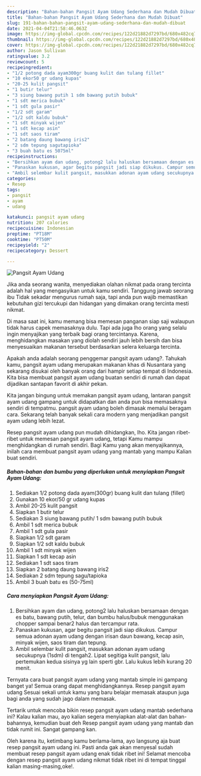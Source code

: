 ```yaml
---
description: "Bahan-bahan Pangsit Ayam Udang Sederhana dan Mudah Dibuat"
title: "Bahan-bahan Pangsit Ayam Udang Sederhana dan Mudah Dibuat"
slug: 191-bahan-bahan-pangsit-ayam-udang-sederhana-dan-mudah-dibuat
date: 2021-04-04T21:58:46.063Z
image: https://img-global.cpcdn.com/recipes/122d21882d7297bd/680x482cq70/pangsit-ayam-udang-foto-resep-utama.jpg
thumbnail: https://img-global.cpcdn.com/recipes/122d21882d7297bd/680x482cq70/pangsit-ayam-udang-foto-resep-utama.jpg
cover: https://img-global.cpcdn.com/recipes/122d21882d7297bd/680x482cq70/pangsit-ayam-udang-foto-resep-utama.jpg
author: Jason Sullivan
ratingvalue: 3.2
reviewcount: 5
recipeingredient:
- "1/2 potong dada ayam300gr buang kulit dan tulang fillet"
- "10 ekor50 gr udang kupas"
- "20-25 kulit pangsit"
- "1 butir telur"
- "3 siung bawang putih 1 sdm bawang putih bubuk"
- "1 sdt merica bubuk"
- "1 sdt gula pasir"
- "1/2 sdt garam"
- "1/2 sdt kaldu bubuk"
- "1 sdt minyak wijen"
- "1 sdt kecap asin"
- "1 sdt saos tiram"
- "2 batang daung bawang iris2"
- "2 sdm tepung sagutapioka"
- "3 buah batu es 5075ml"
recipeinstructions:
- "Bersihkan ayam dan udang, potong2 lalu haluskan bersamaan dengan es batu, bawang putih, telur, dan bumbu halus/bubuk menggunakan chopper sampai benar2 halus dan tercampur rata."
- "Panaskan kukusan, agar begitu pangsit jadi siap dikukus. Campur semua adonan ayam udang dengan irisan daun bawang, kecap asin, minyak wijen, saos tiram dan tepung."
- "Ambil selembar kulit pangsit, masukkan adonan ayam udang secukupnya (1sdm) di tengah2. Lipat segitiga kulit pangsit, lalu pertemukan kedua sisinya yg lain sperti gbr. Lalu kukus lebih kurang 20 menit."
categories:
- Resep
tags:
- pangsit
- ayam
- udang

katakunci: pangsit ayam udang 
nutrition: 207 calories
recipecuisine: Indonesian
preptime: "PT18M"
cooktime: "PT50M"
recipeyield: "2"
recipecategory: Dessert

---
```



![Pangsit Ayam Udang](https://img-global.cpcdn.com/recipes/122d21882d7297bd/680x482cq70/pangsit-ayam-udang-foto-resep-utama.jpg)

Jika anda seorang wanita, menyediakan olahan nikmat pada orang tercinta adalah hal yang mengasyikan untuk kamu sendiri. Tanggung jawab seorang ibu Tidak sekadar mengurus rumah saja, tapi anda pun wajib memastikan kebutuhan gizi tercukupi dan hidangan yang dimakan orang tercinta mesti nikmat.

Di masa  saat ini, kamu memang bisa memesan panganan siap saji walaupun tidak harus capek memasaknya dulu. Tapi ada juga lho orang yang selalu ingin menyajikan yang terbaik bagi orang tercintanya. Karena, menghidangkan masakan yang diolah sendiri jauh lebih bersih dan bisa menyesuaikan makanan tersebut berdasarkan selera keluarga tercinta. 



Apakah anda adalah seorang penggemar pangsit ayam udang?. Tahukah kamu, pangsit ayam udang merupakan makanan khas di Nusantara yang sekarang disukai oleh banyak orang dari hampir setiap tempat di Indonesia. Kita bisa membuat pangsit ayam udang buatan sendiri di rumah dan dapat dijadikan santapan favorit di akhir pekan.

Kita jangan bingung untuk memakan pangsit ayam udang, lantaran pangsit ayam udang gampang untuk didapatkan dan anda pun bisa memasaknya sendiri di tempatmu. pangsit ayam udang boleh dimasak memalui beragam cara. Sekarang telah banyak sekali cara modern yang menjadikan pangsit ayam udang lebih lezat.

Resep pangsit ayam udang pun mudah dihidangkan, lho. Kita jangan ribet-ribet untuk memesan pangsit ayam udang, tetapi Kamu mampu menghidangkan di rumah sendiri. Bagi Kamu yang akan menyajikannya, inilah cara membuat pangsit ayam udang yang mantab yang mampu Kalian buat sendiri.

<!--inarticleads1-->

##### Bahan-bahan dan bumbu yang diperlukan untuk menyiapkan Pangsit Ayam Udang:

1. Sediakan 1/2 potong dada ayam(300gr) buang kulit dan tulang (fillet)
1. Gunakan 10 ekor/50 gr udang kupas
1. Ambil 20-25 kulit pangsit
1. Siapkan 1 butir telur
1. Sediakan 3 siung bawang putih/ 1 sdm bawang putih bubuk
1. Ambil 1 sdt merica bubuk
1. Ambil 1 sdt gula pasir
1. Siapkan 1/2 sdt garam
1. Siapkan 1/2 sdt kaldu bubuk
1. Ambil 1 sdt minyak wijen
1. Siapkan 1 sdt kecap asin
1. Sediakan 1 sdt saos tiram
1. Siapkan 2 batang daung bawang iris2
1. Sediakan 2 sdm tepung sagu/tapioka
1. Ambil 3 buah batu es (50-75ml)




<!--inarticleads2-->

##### Cara menyiapkan Pangsit Ayam Udang:

1. Bersihkan ayam dan udang, potong2 lalu haluskan bersamaan dengan es batu, bawang putih, telur, dan bumbu halus/bubuk menggunakan chopper sampai benar2 halus dan tercampur rata.
1. Panaskan kukusan, agar begitu pangsit jadi siap dikukus. Campur semua adonan ayam udang dengan irisan daun bawang, kecap asin, minyak wijen, saos tiram dan tepung.
1. Ambil selembar kulit pangsit, masukkan adonan ayam udang secukupnya (1sdm) di tengah2. Lipat segitiga kulit pangsit, lalu pertemukan kedua sisinya yg lain sperti gbr. Lalu kukus lebih kurang 20 menit.




Ternyata cara buat pangsit ayam udang yang mantab simple ini gampang banget ya! Semua orang dapat menghidangkannya. Resep pangsit ayam udang Sesuai sekali untuk kamu yang baru belajar memasak ataupun juga bagi anda yang sudah jago dalam memasak.

Tertarik untuk mencoba bikin resep pangsit ayam udang mantab sederhana ini? Kalau kalian mau, ayo kalian segera menyiapkan alat-alat dan bahan-bahannya, kemudian buat deh Resep pangsit ayam udang yang mantab dan tidak rumit ini. Sangat gampang kan. 

Oleh karena itu, ketimbang kamu berlama-lama, ayo langsung aja buat resep pangsit ayam udang ini. Pasti anda gak akan menyesal sudah membuat resep pangsit ayam udang enak tidak ribet ini! Selamat mencoba dengan resep pangsit ayam udang nikmat tidak ribet ini di tempat tinggal kalian masing-masing,oke!.

